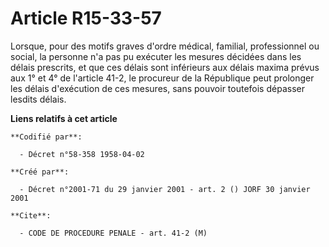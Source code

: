 # Article R15-33-57

Lorsque, pour des motifs graves d'ordre médical, familial, professionnel ou social, la personne n'a pas pu exécuter les
mesures décidées dans les délais prescrits, et que ces délais sont inférieurs aux délais maxima prévus aux 1° et 4° de
l'article 41-2, le procureur de la République peut prolonger les délais d'exécution de ces mesures, sans pouvoir toutefois
dépasser lesdits délais.

**Liens relatifs à cet article**

	**Codifié par**:

	  - Décret n°58-358 1958-04-02

	**Créé par**:

	  - Décret n°2001-71 du 29 janvier 2001 - art. 2 () JORF 30 janvier 2001

	**Cite**:

	  - CODE DE PROCEDURE PENALE - art. 41-2 (M)
